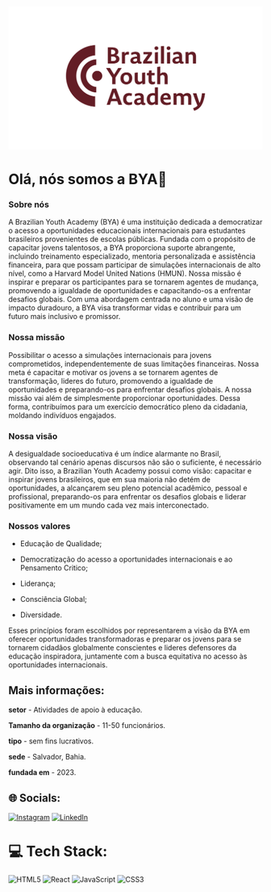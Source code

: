 ![Legenda](horizontal_mono_vinho.svg)

# Olá, nós somos a BYA👋


### **Sobre nós**
A Brazilian Youth Academy (BYA) é uma instituição dedicada a democratizar o acesso a oportunidades educacionais internacionais para estudantes brasileiros provenientes de escolas públicas. Fundada com o propósito de capacitar jovens talentosos, a BYA proporciona suporte abrangente, incluindo treinamento especializado, mentoria personalizada e assistência financeira, para que possam participar de simulações internacionais de alto nível, como a Harvard Model United Nations (HMUN). Nossa missão é inspirar e preparar os participantes para se tornarem agentes de mudança, promovendo a igualdade de oportunidades e capacitando-os a enfrentar desafios globais. Com uma abordagem centrada no aluno e uma visão de impacto duradouro, a BYA visa transformar vidas e contribuir para um futuro mais inclusivo e promissor.

### **Nossa missão**
Possibilitar o acesso a simulações internacionais para jovens comprometidos, independentemente de suas limitações financeiras. Nossa meta é capacitar e motivar os jovens a se tornarem agentes de transformação, lideres do futuro, promovendo a igualdade de oportunidades e preparando-os para enfrentar desafios globais. A nossa missão vai além de simplesmente proporcionar oportunidades. Dessa forma, contribuímos para um exercício democrático pleno da cidadania, moldando indivíduos engajados.

### **Nossa visão**
A desigualdade socioeducativa é um índice alarmante no Brasil, observando tal cenário apenas discursos não são o suficiente, é necessário agir. Dito isso, a Brazilian Youth Academy possui como visão: capacitar e inspirar jovens brasileiros, que em sua maioria não detém de oportunidades, a alcançarem seu pleno potencial acadêmico, pessoal e profissional, preparando-os para enfrentar os desafios globais e liderar positivamente em um mundo cada vez mais interconectado.

### **Nossos valores**
- Educação de Qualidade; 

- Democratização do acesso a oportunidades internacionais e ao Pensamento Critico; 

- Liderança;

- Consciência Global; 

- Diversidade.

Esses princípios foram escolhidos por representarem a visão da BYA em oferecer oportunidades transformadoras e preparar os jovens para se tornarem cidadãos globalmente conscientes e lideres defensores da educação inspiradora, juntamente com a busca equitativa no acesso às oportunidades internacionais.

## Mais informações:

**setor** - Atividades de apoio à educação.

**Tamanho da organização** - 11-50 funcionários.

**tipo** - sem fins lucrativos.

**sede** - Salvador, Bahia.

**fundada em** - 2023.


## 🌐 Socials:
[![Instagram](https://img.shields.io/badge/Instagram-%23E4405F.svg?logo=Instagram&logoColor=white)](https://instagram.com/https://www.instagram.com/brazilianya/&ved=2ahUKEwi7xPvO19mFAxUQHLkGHZtsBgIQjjh6BAgZEAE&usg=AOvVaw3_mwO3Ny507xeLDnff10Rx) [![LinkedIn](https://img.shields.io/badge/LinkedIn-%230077B5.svg?logo=linkedin&logoColor=white)](https://linkedin.com/in/https://www.linkedin.com/company/brazilian-youth-academy?originalSubdomain=br) 

# 💻 Tech Stack:
![HTML5](https://img.shields.io/badge/html5-%23E34F26.svg?style=for-the-badge&logo=html5&logoColor=white) ![React](https://img.shields.io/badge/react-%2320232a.svg?style=for-the-badge&logo=react&logoColor=%2361DAFB) ![JavaScript](https://img.shields.io/badge/javascript-%23323330.svg?style=for-the-badge&logo=javascript&logoColor=%23F7DF1E) ![CSS3](https://img.shields.io/badge/css3-%231572B6.svg?style=for-the-badge&logo=css3&logoColor=white)
